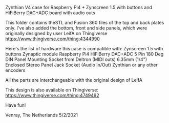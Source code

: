Zynthian V4 case for Raspberry Pi4 + Zynscreen 1.5 with buttons and HiFiBerry DAC+ADC board with audio outs

This folder contains theSTL and Fusion 360 files of the top and back plates only. I've also added the bottom, front and side panels, which were originally
designed by user LeifA on Thingiverse
https://www.thingiverse.com/thing:4344990

Here's the list of hardware this case is compatible with:
Zynscreen 1.5 with buttons
Zynaptic module
Raspberry Pi4
HiFiBerry DAC+ADC
5 Pin 180 Deg DIN Panel Mounting Socket from Deltron (MIDI outs)
6.35mm (1/4") Enclosed Stereo Panel Jack Socket (Audio In/Out)
Zynthian or any other encoders

All the parts are interchangeable with the original design of LeifA

This design is also available on Thingiverse:
https://www.thingiverse.com/thing:4749492

Have fun!

Venray, The Netherlands
5/2/2021
